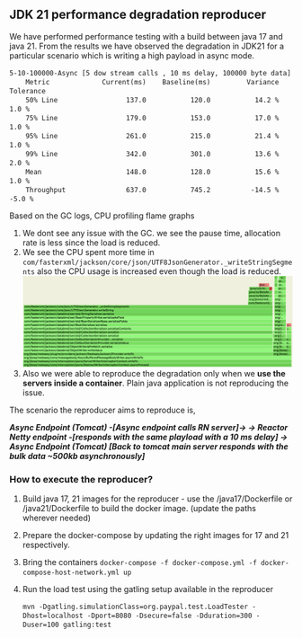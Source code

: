 
## JDK 21 performance degradation reproducer

We have performed performance testing with a build between  java 17 and  java 21. From the  results we have observed the degradation in JDK21 for a particular scenario which is writing a high payload in async mode.

```
5-10-100000-Async [5 dow stream calls , 10 ms delay, 100000 byte data]
    Metric             Current(ms)    Baseline(ms)         Variance      Tolerance
    50% Line                 137.0           120.0           14.2 %          1.0 %
    75% Line                 179.0           153.0           17.0 %          1.0 %
    95% Line                 261.0           215.0           21.4 %          1.0 %
    99% Line                 342.0           301.0           13.6 %          2.0 %
    Mean                     148.0           128.0           15.6 %          1.0 %
    Throughput               637.0           745.2          -14.5 %         -5.0 %
```

Based on the GC logs, CPU profiling flame graphs
1. We dont see any issue with the GC. we see the pause time, allocation rate is less since the load is reduced.
2. We see the CPU spent more time in `com/fasterxml/jackson/core/json/UTF8JsonGenerator._writeStringSegments` also the CPU usage is increased even though the load is reduced.
   ![From CPU profiling](cpu_fg_1.png)
4. Also we were able to reproduce the degradation only when we **use the servers inside a container**.  Plain java application is not reproducing the issue.

The scenario the reproducer aims to reproduce is,


***Async Endpoint (Tomcat) -[Async endpoint calls RN server]-> -> Reactor Netty endpoint -[responds with the same playload with a 10 ms delay] -> Async Endpoint (Tomcat) [Back to tomcat main server responds with the bulk data ~500kb asynchronously]***

### How to execute the reproducer?

1. Build java 17, 21 images for the reproducer - use the /java17/Dockerfile or   /java21/Dockerfile to build the docker image. (update the paths wherever needed)
2. Prepare the docker-compose by updating the right images for 17 and 21 respectively.
3. Bring the containers `docker-compose -f docker-compose.yml -f docker-compose-host-network.yml up`
4. Run the load test using the gatling setup available in the reproducer

   ```shell  
   mvn -Dgatling.simulationClass=org.paypal.test.LoadTester -Dhost=localhost -Dport=8080 -Dsecure=false -Dduration=300 -Duser=100 gatling:test  
   ```

